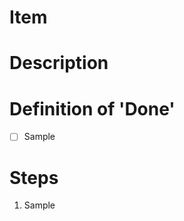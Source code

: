 <!--- Please use the label section to specify the state of item and work group that is working on the issue -->

<!--- Issue comments will be used for logging updates and labels will be used for tracking status and work group responsible for current stage -->

# Item
<!--- Few words to describe work item-->

# Description 
<!--- Detailed description of work item-->

# Definition of 'Done'
<!--- Criteria for completing item -->
- [ ] Sample

# Steps
<!--- Describe steps for competing this item -->
1. Sample
